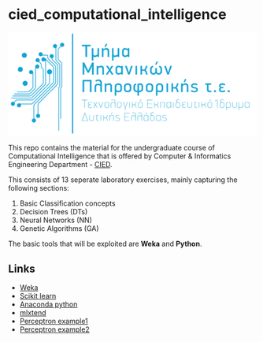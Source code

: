 # cied_computational_intelligence
![cied logo](https://github.com/terry07/cied_computational_intelligence/blob/master/sources/cied_logo.png)



This repo contains the material for the undergraduate course of Computational Intelligence that is offered by Computer & Informatics Engineering Department - [CIED](http://www.cied.teiwest.gr/).


This consists of 13 seperate laboratory exercises, mainly capturing the following sections:

1. Basic Classification concepts
2. Decision Trees (DTs)
3. Neural Networks (NN)
4. Genetic Algorithms (GA)

The basic tools that will be exploited are **Weka** and **Python**.

## Links
-	[Weka](http://www.cs.waikato.ac.nz/ml/weka/)
-	[Scikit learn](http://scikit-learn.org/stable/)
-	[Anaconda python](https://www.continuum.io/downloads)
-	[mlxtend](https://github.com/rasbt/mlxtend)
-	[Perceptron example1](http://scikit-learn.org/stable/modules/generated/sklearn.linear_model.Perceptron.html)
-	[Perceptron example2](https://blog.dbrgn.ch/2013/3/26/perceptrons-in-python/)

